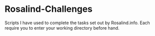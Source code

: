 # Rosalind-Challenges
Scripts I have used to complete the tasks set out by Rosalind.info. Each require you to enter your working directory before hand.
